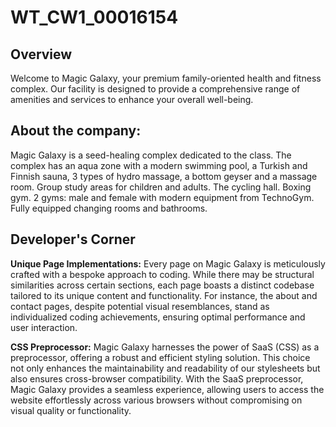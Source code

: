# WT_CW1_00016154
## Overview
Welcome to Magic Galaxy, your premium family-oriented health and fitness complex. Our facility is designed to provide a comprehensive range of amenities and services to enhance your overall well-being.

## About the company:
Magic Galaxy is a seed-healing complex dedicated to the class.
The complex has an aqua zone with a modern swimming pool, a Turkish and Finnish sauna, 3 types of hydro massage, a bottom geyser and a massage room.
Group study areas for children and adults. The cycling hall. Boxing gym.
2 gyms: male and female with modern equipment from TechnoGym. Fully equipped changing rooms and bathrooms.

## Developer's Corner
**Unique Page Implementations:** 
Every page on Magic Galaxy is meticulously crafted with a bespoke approach to coding. While there may be structural similarities across certain sections, each page boasts a distinct codebase tailored to its unique content and functionality. For instance, the about and contact pages, despite potential visual resemblances, stand as individualized coding achievements, ensuring optimal performance and user interaction.

**CSS Preprocessor:**
Magic Galaxy harnesses the power of SaaS (CSS) as a preprocessor, offering a robust and efficient styling solution. This choice not only enhances the maintainability and readability of our stylesheets but also ensures cross-browser compatibility. With the SaaS preprocessor, Magic Galaxy provides a seamless experience, allowing users to access the website effortlessly across various browsers without compromising on visual quality or functionality.
